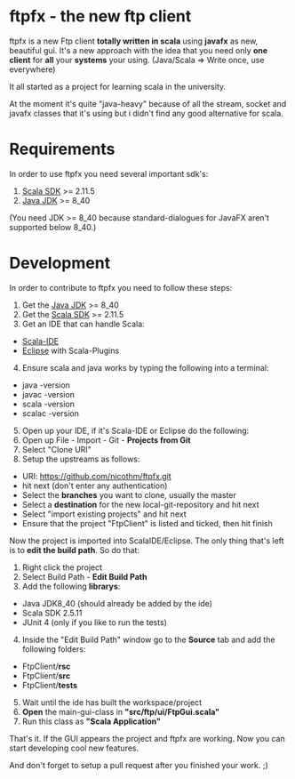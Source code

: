 # ftpfx - the new ftp client
ftpfx is a new Ftp client **totally written in scala** using **javafx** as new, beautiful gui.
It's a new approach with the idea that you need only **one client** for **all** your **systems** your using. 
(Java/Scala => Write once, use everywhere)

It all started as a project for learning scala in the university.

At the moment it's quite "java-heavy" because of all the stream, socket and javafx classes 
that it's using but i didn't find any good alternative for scala.

# Requirements
In order to use ftpfx you need several important sdk's:
 1. [Scala SDK](http://www.scala-lang.org/download/) >= 2.11.5
 2. [Java JDK](http://www.oracle.com/technetwork/java/javase/downloads/jdk8-downloads-2133151.html) >= 8_40

(You need JDK >= 8_40 because standard-dialogues for JavaFX aren't supported below 8_40.)

# Development
In order to contribute to ftpfx you need to follow these steps:
1. Get the [Java JDK](http://www.oracle.com/technetwork/java/javase/downloads/jdk8-downloads-2133151.html) >= 8_40
2. Get the [Scala SDK](http://www.scala-lang.org/download/) >= 2.11.5
3. Get an IDE that can handle Scala:
  - [Scala-IDE](http://scala-ide.org/)
  - [Eclipse](https://eclipse.org/) with Scala-Plugins

4. Ensure scala and java works by typing the following into a terminal:
  - java -version
  - javac -version
  - scala -version
  - scalac -version

5. Open up your IDE, if it's Scala-IDE or Eclipse do the following:
  1. Open up File - Import - Git - **Projects from Git**
  2. Select "Clone URI"
  3. Setup the upstreams as follows:
   - URI: https://github.com/nicothm/ftpfx.git
   - hit next (don't enter any authentication)
   - Select the **branches** you want to clone, usually the master
   - Select a **destination** for the new local-git-repository and hit next
   - Select "import existing projects" and hit next
   - Ensure that the project "FtpClient" is listed and ticked, then hit finish

Now the project is imported into ScalaIDE/Eclipse. The only thing that's left is to **edit the build path**. So do that:

1. Right click the project
2. Select Build Path - **Edit Build Path**
3. Add the following **librarys**:
  - Java JDK8_40 (should already be added by the ide)
  - Scala SDK 2.5.11
  - JUnit 4 (only if you like to run the tests)
4. Inside the "Edit Build Path" window go to the **Source** tab and add the following folders:
  - FtpClient/**rsc**
  - FtpClient/**src**
  - FtpClient/**tests**
5. Wait until the ide has built the workspace/project
6. **Open** the main-gui-class in **"src/ftp/ui/FtpGui.scala"**
7. Run this class as **"Scala Application"**

That's it. If the GUI appears the project and ftpfx are working. Now you can start developing cool new features.

And don't forget to setup a pull request after you finished your work. ;)
